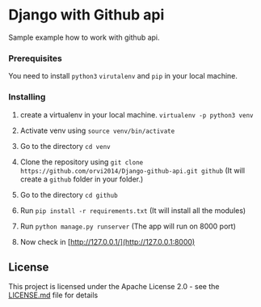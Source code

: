 # Django with Github api 

Sample example how to work with github api.


### Prerequisites

You need to install `python3` `virutalenv` and `pip` in your local machine. 

### Installing

1. create a virtualenv in your local machine.
   `virtualenv -p python3 venv`
2. Activate venv using `source venv/bin/activate`
3. Go to the directory `cd venv`

4. Clone the repository using   `git clone https://github.com/orvi2014/Django-github-api.git github`
   (It will create a `github` folder in your folder.)
5. Go to the directory `cd github`
6. Run `pip install -r requirements.txt` (It will install all the modules)
7. Run `python manage.py runserver`
   (The app will run on 8000 port)
8. Now check in [http://127.0.0.1/](http://127.0.0.1:8000)

## License

This project is licensed under the Apache License 2.0 - see the [LICENSE.md](LICENSE.md) file for details

